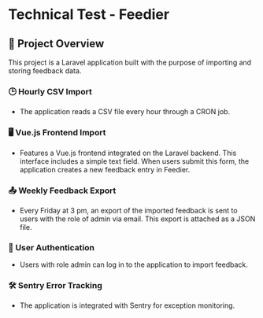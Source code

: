 # Technical Test - Feedier 

## 📌 Project Overview

This project is a Laravel application built with the purpose of importing and storing feedback data.

### 🕒 Hourly CSV Import
- The application reads a CSV file every hour through a CRON job.

### 🖥 Vue.js Frontend Import
- Features a Vue.js frontend integrated on the Laravel backend. This interface includes a simple text field. When users submit this form, the application creates a new feedback entry in Feedier.

### 📤 Weekly Feedback Export
- Every Friday at 3 pm, an export of the imported feedback is sent to users with the role of admin via email. This export is attached as a JSON file.

### 🔐 User Authentication
- Users with role admin can log in to the application to import feedback.

### 🛠 Sentry Error Tracking
- The application is integrated with Sentry for exception monitoring. 
